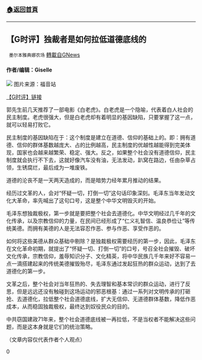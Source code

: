 ###  [:house:返回首頁](https://github.com/ourhimalayas/txt)
---

## 【G时评】独裁者是如何拉低道德底线的
` 墨尔本雅典娜农场` [轉載自GNews](https://gnews.org/zh-hans/935169/)

#### 作者/编辑：Giselle
![]()![](https://gnews.org/wp-content/uploads/2021/02/image1-1-3.jpg)
图片来源：福音站

[【G时评】链接](https://gtv.org/user/5e9eb8f10dbf207957e15544)

郭先生前几天推荐了一部电影《白老虎》。白老虎是一个隐喻，代表着白人社会的民主制度。老虎很强大，但是白老虎却有着明显的基因缺陷，只要掌握了这一点，就可以轻易打败它。

民主制度的基因缺陷在于：这个制度是建立在道德、信仰的基础上的。即：拥有道德、信仰的群体基数越庞大、占的比例越高，民主制度的优越性越能得到完美体现，国家也会越来越繁荣、稳定、强大。反之，如果整个社会没有道德信仰，民主制度就会执行不下去，这就好像汽车没有油，无法发动，趴窝在路边，任由杂草占领，生锈腐烂，最后成为一堆废铁。

道德的沦丧不是一天两天造成的，而是暗势力经年累月推动的结果。

经历过文革的人，会对“怀疑一切，打倒一切”这句话印象深刻。毛泽东当年发动文化大革命，率先喊出了这句口号，这是整个中华文明毁灭的开始。

毛泽东想独裁极权，第一步就是要把整个社会去道德化。中华文明经过几千年的文化传承，以及宗教信仰的力量，在民间已经形成了“仁义礼智信、温良恭俭让”等传统美德。而拥有美德的人是无法容忍作恶、参与作恶、享受作恶的。

如何将这些美德从群众基础中剔除？是独裁极权需要经历的第一步，因此，毛泽东在文化革命初期，就提出了“怀疑一切、打倒一切”的口号，号召全社会摧毁、破坏文化传承，宗教信仰，羞辱知识分子、文化精英，将中华民族几千年来好不容易一点一滴搭建起来的传统美德摧毁殆尽，毛泽东通过发起狂热的群众运动，达到了去道德化的第一步。

文革之后，整个社会对当年狂热的、失去理智和基本常识的群众运动，进行了反思，但是远远还没有触碰到这场运动的邪恶根基：通过一系列对文明传承的打砸抢、去道德化，拉低整个社会道德底线，扩大无信仰、无道德群体基数，降低作恶成本，从而稳固独裁极权，最终达到奴役民众的目的。

中共窃国建政71年来，整个社会道德底线被一再拉低，不是当权者不能解决这些问题，而是这本身就是它们的统治策略。

（文章内容仅代表作者个人观点）

0
